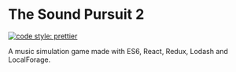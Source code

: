 # The Sound Pursuit 2
<a href="#badge">
  <img alt="code style: prettier" src="https://img.shields.io/badge/code_style-prettier-ff69b4.svg?style=flat-square">
</a>
  
A music simulation game made with ES6, React, Redux, Lodash and LocalForage. 
